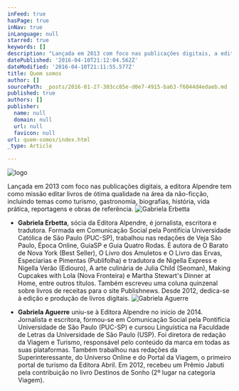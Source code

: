 ```yaml
---
inFeed: true
hasPage: true
inNav: true
inLanguage: null
starred: true
keywords: []
description: "Lançada em 2013 com foco nas publicações digitais, a editora Alpendre tem como missão editar livros de ótima qualidade na área da não-ficção, incluindo temas como turismo, gastronomia, biografias, história, vida prática, reportagens e obras de referência.\_"
datePublished: '2016-04-10T21:12:04.562Z'
dateModified: '2016-04-10T21:11:55.577Z'
title: Quem somos
author: []
sourcePath: _posts/2016-01-27-303cc85e-d0e7-4915-ba63-f6044d4edaeb.md
published: true
authors: []
publisher:
  name: null
  domain: null
  url: null
  favicon: null
url: quem-somos/index.html
_type: Article

---
```

![logo](https://the-grid-user-content.s3-us-west-2.amazonaws.com/fbc5d44b-f625-443b-94e9-ce7937092c38.jpg)

Lançada em 2013 com foco nas publicações digitais, a editora Alpendre tem como missão editar livros de ótima qualidade na área da não-ficção, incluindo temas como turismo, gastronomia, biografias, história, vida prática, reportagens e obras de referência. ![Gabriela Erbetta](https://the-grid-user-content.s3-us-west-2.amazonaws.com/cd3767f2-0c88-4d6f-8fce-92830360c530.jpg)

* **Gabriela Erbetta**, sócia da Editora Alpendre, é jornalista, escritora e tradutora. Formada em Comunicação Social pela Pontifícia Universidade Católica de São Paulo (PUC-SP), trabalhou nas redações de Veja São Paulo, Época Online, GuiaSP e Guia Quatro Rodas. É autora de O Barato de Nova York (Best Seller), O Livro dos Amuletos e O Livro das Ervas, Especiarias e Pimentas (Publifolha) e tradutora de Nigella Express e Nigella Verão (Ediouro), A arte culinária de Julia Child (Seoman), Making Cupcakes with Lola (Nova Fronteira) e Martha Stewart's Dinner at Home, entre outros títulos. Também escreveu uma coluna quinzenal sobre livros de receitas para o site Publishnews. Desde 2012, dedica-se à edição e produção de livros digitais. ![Gabriela Aguerre](https://the-grid-user-content.s3-us-west-2.amazonaws.com/2d1c8ad6-bf1b-4962-b81e-602ae46d6ee1.JPG)

* **Gabriela Aguerre** uniu-se à Editora Alpendre no início de 2014\. Jornalista e escritora, formou-se em Comunicação Social pela Pontifícia Universidade de São Paulo (PUC-SP) e cursou Linguística na Faculdade de Letras da Universidade de São Paulo (USP). Foi diretora de redação da Viagem e Turismo, responsável pelo conteúdo da marca em todas as suas plataformas. Também trabalhou nas redações da Superinteressante, do Universo Online e do Portal da Viagem, o primeiro portal de turismo da Editora Abril. Em 2012, recebeu um Prêmio Jabuti pela contribuição no livro Destinos de Sonho (2º lugar na categoria Viagem).